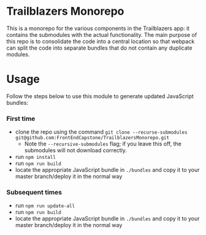 # Trailblazers Monorepo

This is a monorepo for the various components in the Trailblazers app: it contains the submodules with the actual functionality.  The main purpose of this repo is to consolidate the code into a central location so that webpack can split the code into separate bundles that do not contain any duplicate modules.

# Usage

Follow the steps below to use this module to generate updated JavaScript bundles:

### First time

* clone the repo using the command `git clone --recurse-submodules git@github.com:FrontEndCapstone/TrailblazersMonorepo.git`
  - Note the `--recursive-submodules` flag; if you leave this off, the submodules will not download correctly.
* run `npm install`
* run `npm run build`
* locate the appropriate JavaScript bundle in `./bundles` and copy it to your master branch/deploy it in the normal way


### Subsequent times

* run `npm run update-all`
* run `npm run build`
* locate the appropriate JavaScript bundle in `./bundles` and copy it to your master branch/deploy it in the normal way
